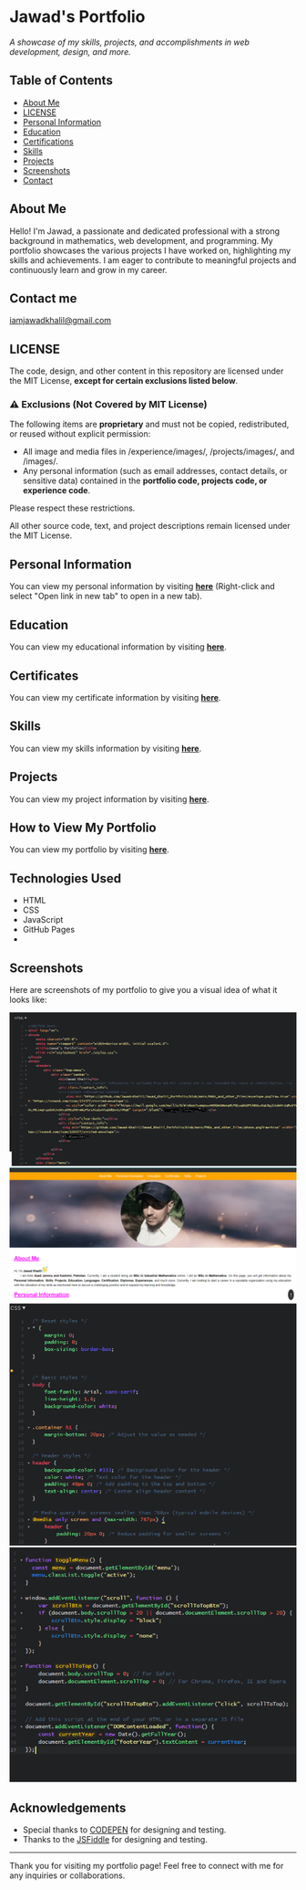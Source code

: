 # Jawad's Portfolio

_A showcase of my skills, projects, and accomplishments in web development, design, and more._


## Table of Contents
- [About Me](#about-me)
- [LICENSE](#license)
- [Personal Information](#personal-information)
- [Education](#education)
- [Certifications](#certificates)
- [Skills](#skills)
- [Projects](#projects)
- [Screenshots](#screenshots)
- [Contact](#contact-me)
  
## About Me
Hello! I'm Jawad, a passionate and dedicated professional with a strong background in mathematics, web development, and programming. My portfolio showcases the various projects I have worked on, highlighting my skills and achievements. I am eager to contribute to meaningful projects and continuously learn and grow in my career.

## Contact me
[iamjawadkhalil@gmail.com](https://mail.google.com/mail/u/0/#inbox?compose=DXDwSWwxqRCPQCsqbGDPChBDssKqCBgjCGdwVrZqMzVTWzzCjsbGMCVztLwDtggDkXpXcJHLtwqFspdxKJxSKvzKHSzhRrmWzPGrsXtqGxVtqDdQnvGJTMqB)

## LICENSE
The code, design, and other content in this repository are licensed under the MIT License, **except for certain exclusions listed below**.  

### ⚠️ Exclusions (Not Covered by MIT License)
The following items are **proprietary** and must not be copied, redistributed, or reused without explicit permission:  
- All image and media files in /experience/images/, /projects/images/, and /images/.  
- Any personal information (such as email addresses, contact details, or sensitive data) contained in the **portfolio code, projects code, or experience code**.  

Please respect these restrictions.  

All other source code, text, and project descriptions remain licensed under the MIT License.

## Personal Information
You can view my personal information by visiting [**here**](https://jawad-khalil.github.io/Jawad_Khalil_Portfolio/#personal-info) (Right-click and select "Open link in new tab" to open in a new tab).

## Education
You can view my educational information by visiting [**here**](https://jawad-khalil.github.io/Jawad_Khalil_Portfolio/#education).

## Certificates
You can view my certificate information by visiting [**here**](https://jawad-khalil.github.io/Jawad_Khalil_Portfolio/#certificates).

## Skills
You can view my skills information by visiting [**here**](https://jawad-khalil.github.io/Jawad_Khalil_Portfolio/#skills).

## Projects
You can view my project information by visiting [**here**](https://jawad-khalil.github.io/Jawad_Khalil_Portfolio/#projects).

## How to View My Portfolio
You can view my portfolio by visiting [**here**](https://jawad-khalil.github.io/Jawad_Khalil_Portfolio/).

## Technologies Used
- HTML
- CSS
- JavaScript
- GitHub Pages
- 
## Screenshots
Here are  screenshots of my portfolio to give you a visual idea of what it looks like:

![Portfolio HTML](https://github.com/Jawad-Khalil/Jawad_Khalil_Portfolio/blob/main/Projects/HTML,_CSS,_and_JavaScript/Portfolio_Page/Portfolio_HTML_top.PNG?raw=true)
![Portfolio Top](https://github.com/Jawad-Khalil/Jawad_Khalil_Portfolio/blob/main/Projects/HTML,_CSS,_and_JavaScript/Portfolio_Page/Portfolio_top.PNG?raw=true)
![Portfolio Top](https://github.com/Jawad-Khalil/Jawad_Khalil_Portfolio/blob/main/Projects/HTML,_CSS,_and_JavaScript/Portfolio_Page/Portfolio_CSS.PNG?raw=true)
![Portfolio JavaScript](https://github.com/Jawad-Khalil/Jawad_Khalil_Portfolio/blob/main/Projects/HTML,_CSS,_and_JavaScript/Portfolio_Page/Portfolio_JavaScript.PNG?raw=true)


## Acknowledgements
- Special thanks to [CODEPEN](https://codepen.io/) for designing and testing.
- Thanks to the [JSFiddle](https://jsfiddle.net/) for designing and testing.


---

Thank you for visiting my portfolio page! Feel free to connect with me for any inquiries or collaborations.
